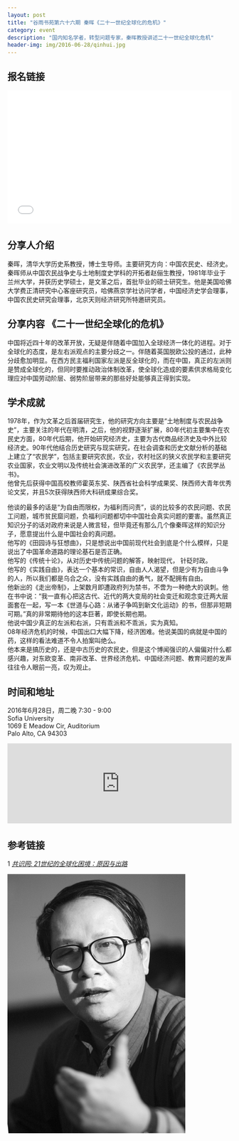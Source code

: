 ```yaml
---
layout: post
title: "谷雨书苑第六十六期 秦晖《二十一世纪全球化的危机》"
category: event
description: "国内知名学者，转型问题专家，秦晖教授讲述二十一世纪全球化危机"
header-img: img/2016-06-28/qinhui.jpg
---
```


## 报名链接
<div style="width:100%; text-align:left;" ><iframe src="//eventbrite.com/tickets-external?eid=26275225908&ref=etckt" frameborder="0" height="300" width="100%" vspace="0" hspace="0" marginheight="5" marginwidth="5" scrolling="auto" allowtransparency="true"></iframe></div>

## 分享人介绍
秦晖，清华大学历史系教授，博士生导师。主要研究方向：中国农民史、经济史。秦晖师从中国农民战争史与土地制度史学科的开拓者赵俪生教授，1981年毕业于兰州大学，并获历史学硕士，是文革之后，首批毕业的硕士研究生。他是美国哈佛大学费正清研究中心客座研究员，哈佛燕京学社访问学者，中国经济史学会理事，中国农民史研究会理事，北京天则经济研究所特邀研究员。

## 分享内容 《二十一世纪全球化的危机》
中国将近四十年的改革开放，无疑是伴随着中国加入全球经济一体化的进程。对于全球化的态度，是左右派观点的主要分歧之一。伴随着英国脱欧公投的通过，此种分歧愈加明显。在西方民主福利国家左派是反全球化的，而在中国，真正的左派则是赞成全球化的，但同时要推动政治体制改革，使全球化造成的要素供求格局变化理应对中国劳动阶层、弱势阶层带来的那些好处能够真正得到实现。  

## 学术成就
1978年，作为文革之后首届研究生，他的研究方向主要是“土地制度与农民战争史”，主要关注的年代在明清，之后，他的视野逐渐扩展，80年代初主要集中在农民史方面，80年代后期，他开始研究经济史，主要为古代商品经济史及中外比较经济史。90年代他结合历史研究与现实研究，在社会调查和历史文献分析的基础上建立了“农民学”，包括主要研究农民，农业，农村社区的狭义农民学和主要研究农业国家，农业文明以及传统社会演进改革的广义农民学，还主编了《农民学丛书》。  
他曾先后获得中国高校教师霍英东奖、陕西省社会科学成果奖、陕西师大青年优秀论文奖，并且5次获得陕西师大科研成果综合奖。

他谈的最多的话是“为自由而限权，为福利而问责”，谈的比较多的农民问题、农民工问题，城市贫民窟问题，负福利问题都切中中国社会真实问题的要害。虽然真正知识分子的话对政府来说是人微言轻，但毕竟还有那么几个像秦晖这样的知识分子，愿意提出什么是中国社会的真问题。  
他写的《田园诗与狂想曲》，只是想说出中国前现代社会到底是个什么模样，只是说出了中国革命道路的理论基石是否正确。  
他写的《传统十论》，从对历史中传统问题的解答，映射现代， 针砭时政。  
他写的《实践自由》，表达一个基本的常识，自由人人渴望，但是少有为自由斗争的人，所以我们都是乌合之众，没有实践自由的勇气，就不配拥有自由。  
他新出的《走出帝制》，上架数月即遭政府列为禁书，不啻为一种绝大的讽刺。他在书中说：“我一直有心把这古代、近代的两大变局的社会变迁和观念变迁两大层面套在一起，写一本《世道与心路：从诸子争鸣到新文化运动》的书，但那非短期可期。”真的非常期待他的这本巨著，即使长期也期。  
他说中国少真正的左派和右派，只有乖派和不乖派，实为真知。  
08年经济危机的时候，中国出口大幅下降，经济困难。他说美国的病就是中国的药，这样的看法难道不令人拍案叫绝么。    
他本来是搞历史的，还是中古历史的农民史，但是这个博闻强识的人偏偏对什么都感兴趣，对东欧变革、南非改革、世界经济危机、中国经济问题、教育问题的发声往往令人眼前一亮，叹为观止。   
 
## 时间和地址
2016年6月28日，周二晚 7:30 - 9:00  
Sofia University   
1069 E Meadow Cir, Auditorium  
Palo Alto, CA 94303  

<iframe src="https://www.google.com/maps/embed?pb=!1m18!1m12!1m3!1d3168.2886640621464!2d-122.11097368469227!3d37.43028497982375!2m3!1f0!2f0!3f0!3m2!1i1024!2i768!4f13.1!3m3!1m2!1s0x808fba40e35e1c17%3A0x791a0aa8b04e8896!2sSofia+University!5e0!3m2!1sen!2sus!4v1464769595805" width="100%" height="180" frameborder="0" style="border:0" allowfullscreen></iframe>

## 参考链接

1 [*共识网: 21世纪的全球化困境：原因与出路*](http://www.21ccom.net/articles/world/bjzd/20150623125999_all.html)


![pic](/img/2016-06-28/qin1.jpg)

